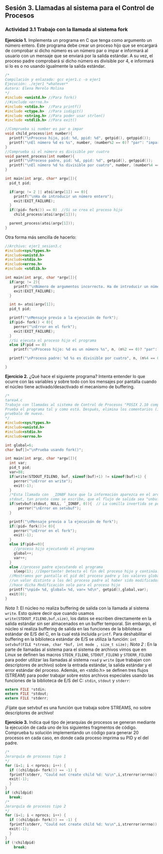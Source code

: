 ## Sesión 3. Llamadas al sistema para el Control de Procesos
### Actividad 3.1 Trabajo con la llamada al sistema fork
**Ejercicio 1.**  Implementa un programa en C que tenga como argumento un número entero. Este programa debe crear un proceso hijo que se encargará de comprobar si dicho número es un número par o impar e informará al usuario con un mensaje que se enviará por la salida estándar. A su vez, el proceso padre comprobará si dicho número es divisible por 4, e informará si lo es o no usando igualmente la salida estándar.
~~~c
/*
Compilación y enlazado: gcc ejer1.c -o ejer1
Ejecución: ./ejer1 *whatever*
Autora: Elena Merelo Molina
*/
#include <unistd.h> //Para fork()
//#include <errno.h>
#include <stdio.h>  //Para printf()
#include <ctype.h>  //Para isdigit()
#include <string.h> //Para poder usar strlen()
#include <stdlib.h> //Para exit()

//Comprueba si number es par o impar
void child_process(int number){
  printf("\nProceso hijo, pid: %d, ppid: %d", getpid(), getppid());
  printf("\nEl número %d es %s", number, (number%2 == 0)? "par": "impar");
}
//Comprueba si el número es divisible por cuatro
void parent_process(int number){
  printf("\nProceso padre, pid: %d, ppid: %d", getpid(), getppid());
  printf("\nEl número %d %s divisible por cuatro", number, (number%4 == 0)? "sí": "no");
}

int main(int argc, char* argv[]){
  pid_t pid;

  if(argc != 2 || atoi(argv[1]) == 0){
    printf("\nHa de introducir un número entero");
    exit(EXIT_FAILURE);
  }
  if((pid= fork()) == 0)  //Si se crea el proceso hijo
    child_process(atoi(argv[1]));

  parent_process(atoi(argv[1]));
}
~~~
Otra forma más sencilla de hacerlo:
~~~c
//Archivo: ejer1_sesion3.c
#include<sys/types.h>
#include<unistd.h>
#include<stdio.h>
#include<errno.h>
#include <stdlib.h>

int main(int argc, char *argv[]){
  if(argc != 2){
    printf("\nNúmero de argumentos incorrecto. Ha de introducir un número entero");
    exit(EXIT_FAILURE);
  }

  int n= atoi(argv[1]);
  pid_t pid;

  printf("\nMensaje previo a la ejecución de fork");
  if(pid= fork() < 0){
    perror("\nError en el fork");
    exit(EXIT_FAILURE);
  }
  //Si ejecuta el proceso hijo el programa
  else if(pid == 0)
    printf("\nProceso hijo: %d es un número %s", n, (n%2 == 0)? "par": "impar");

  printf("\nProceso padre: %d %s es divisible por cuatro", n, (n%4 == 0) ? "sí": "no");

}
~~~
**Ejercicio 2.** ¿Qué hace el siguiente programa? Intenta entender lo que ocurre con las variables y sobre todo con los mensajes por pantalla cuando el núcleo tiene activado/desactivado el mecanismo de buffering.
~~~c
/*
tarea4.c
Trabajo con llamadas al sistema de Control de Procesos "POSIX 2.10 compliant"
Prueba el programa tal y como está. Después, elimina los comentarios (1) y
pruébalo de nuevo.
*/
#include<sys/types.h>
#include<unistd.h>
#include<stdio.h>
#include<errno.h>

int global=6;
char buf[]="\nPrueba usando fork()";

int main(int argc, char *argv[]){
  int var;
  pid_t pid;
  var=88;
  if(write(STDOUT_FILENO, buf, sizeof(buf)+1) != sizeof(buf)+1) {
    perror("\nError en write");
    exit(-1);
  }
  /*Esta llamada con  _IONBF hace que la información aparezca en el archivo destino, en este caso
  stdout, tan pronto como se escribe, que el flujo de salida sea "unbuffered". Se usa pues para cambiar el buffer de un flujo de salida.*/
  if(setvbuf(stdout, NULL, `_IONBF, 0)){  // La comilla invertida se pone para que aparezca bien en markdown, quitarla para compilar el programa
      perror("\nError en setvbuf");
  }

  printf("\nMensaje previo a la ejecución de fork");
  if((pid= fork())< 0){
    perror("\nError en el fork");
    exit(-1);
  }
  else if(pid==0){
    //proceso hijo ejecutando el programa
    global++;
    var++;
  }
  else //proceso padre ejecutando el programa
    sleep(1); //Importante! Detecta el fin del proceso hijo y continúa. Si no se pone los valores del padre no se modificarán o no aparecerán, no funcionará correctamente
  //Mostramos por pantalla el pid del proceso padre y los valores global y variable. Tendrán
  //un valor distinto a los del proceso padre al haber sido modificados una vez hecho el fork(), y
  //hace dicha Modificación solo para el proceso hijo
  printf("\npid= %d, global= %d, var= %d\n", getpid(),global,var);
  exit(0);
}

~~~
*Nota 1*: El núcleo no realiza buffering de salida con la llamada al sistema `write`. Esto quiere
decir que cuando usamos `write(STDOUT_FILENO,buf,size)`, los datos se escriben directamente
en la salida estándar sin ser almacenados en un buffer temporal. Sin embargo, el núcleo sí realiza buffering de salida en las funciones de la biblioteca estándar de E/S del C, en la cual está incluida `printf`. Para deshabilitar el buffering en la biblioteca estándar de E/S se utiliza la función:
`int setvbuf(FILE *stream, char *buf, int mode , size_t size);`
*Nota 2* : En la parte de llamadas al sistema para el sistema de archivos vimos que en Linux se
definen las macros `STDIN_FILENO`, `STDOUT_FILENO` y `STDERR_FILENO` para poder utilizar las
llamadas al sistema `read` y `write` (que trabajan con descriptores de archivo) sobre la entrada
estándar, la salida estándar y el error estándar del proceso. Además, en <stdio.h> se definen
tres flujos (STREAM) para poder trabajar sobre estos archivos especiales usando las funciones de
la biblioteca de E/S del C: `stdin`, `stdout` y `stderr`:
~~~c
extern FILE *stdin;
extern FILE *stdout;
extern FILE *stderr;
~~~
¡Fíjate que setvbuf es una función que trabaja sobre STREAMS, no sobre descriptores de
archivo!

**Ejercicio 3.** Indica qué tipo de jerarquías de procesos se generan mediante la ejecución de cada
uno de los siguientes fragmentos de código. Comprueba tu solución implementando un código para generar 20 procesos en cada caso, en donde cada proceso imprima su PID y el del padre.
~~~c
/*
Jerarquía de procesos tipo 1
*/
for (i=1; i < nprocs; i++) {
  if ((childpid= fork()) == -1) {
  fprintf(stderr, "Could not create child %d: %s\n",i,strerror(errno));
  exit(-1);
  }
}
if (childpid)
  break;
/*
Jerarquía de procesos tipo 2
*/
for (i=1; i < nprocs; i++) {
  if ((childpid= fork()) == -1) {
  fprintf(stderr, "Could not create child %d: %s\n",i,strerror(errno));
  exit(-1);
  }
}
if (!childpid)
    break;
~~~








#
